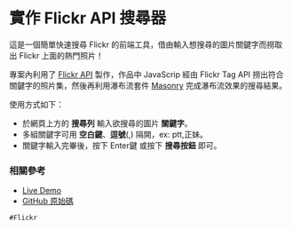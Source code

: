 # 實作 Flickr API 搜尋器

這是一個簡單快速搜尋 Flickr 的前端工具，借由輸入想搜尋的圖片關鍵字而撈取出 Flickr 上面的熱門照片！

專案內利用了 [Flickr API](https://www.flickr.com/services/api/) 製作，作品中 JavaScrip 經由 Flickr Tag API 撈出符合關鍵字的照片集，然後再利用瀑布流套件 [Masonry](http://masonry.desandro.com/) 完成瀑布流效果的搜尋結果。

使用方式如下：

* 於網頁上方的 **搜尋列** 輸入欲搜尋的圖片 **關鍵字**。
* 多組關鍵字可用 **空白鍵**、**逗號**(,) 隔開，ex: ptt,正妹。
* 關鍵字輸入完畢後，按下 Enter鍵 或按下 **搜尋按鈕** 即可。

### 相關參考
* [Live Demo](https://works.ioa.tw/flickr/index.html)
* [GitHub 原始碼](https://github.com/comdan66/flickr)

`#Flickr`